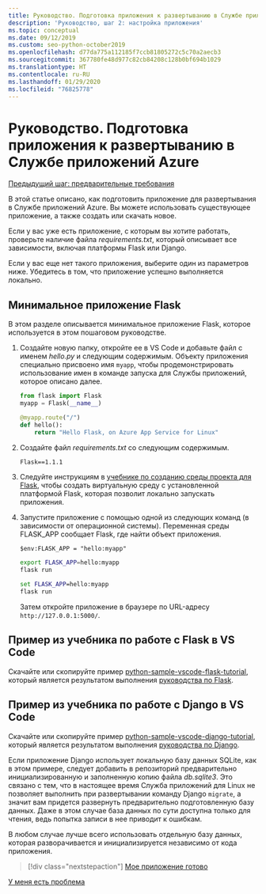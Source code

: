 ```yaml
---
title: Руководство. Подготовка приложения к развертыванию в Службе приложений Azure в Linux с помощью Visual Studio Code
description: 'Руководство, шаг 2: настройка приложения'
ms.topic: conceptual
ms.date: 09/12/2019
ms.custom: seo-python-october2019
ms.openlocfilehash: d77da775a112185f7ccb81805272c5c70a2aecb3
ms.sourcegitcommit: 367780fe48d977c82cb84208c128b0bf694b1029
ms.translationtype: HT
ms.contentlocale: ru-RU
ms.lasthandoff: 01/29/2020
ms.locfileid: "76825778"
---
```

# <a name="tutorial-prepare-your-app-for-deployment-to-azure-app-service"></a>Руководство. Подготовка приложения к развертыванию в Службе приложений Azure

[Предыдущий шаг: предварительные требования](tutorial-deploy-app-service-on-linux-01.md)

В этой статье описано, как подготовить приложение для развертывания в Службе приложений Azure. Вы можете использовать существующее приложение, а также создать или скачать новое.

Если у вас уже есть приложение, с которым вы хотите работать, проверьте наличие файла *requirements.txt*, который описывает все зависимости, включая платформы Flask или Django.

Если у вас еще нет такого приложения, выберите один из параметров ниже. Убедитесь в том, что приложение успешно выполняется локально.

## <a name="minimal-flask-app"></a>Минимальное приложение Flask

В этом разделе описывается минимальное приложение Flask, которое используется в этом пошаговом руководстве.

1. Создайте новую папку, откройте ее в VS Code и добавьте файл с именем *hello.py* и следующим содержимым. Объекту приложения специально присвоено имя `myapp`, чтобы продемонстрировать использование имен в команде запуска для Службы приложений, которое описано далее.

    ```python
    from flask import Flask
    myapp = Flask(__name__)

    @myapp.route("/")
    def hello():
        return "Hello Flask, on Azure App Service for Linux"
    ```

1. Создайте файл *requirements.txt* со следующим содержимым.

    ```text
    Flask==1.1.1
    ```

1. Следуйте инструкциям в [учебнике по созданию среды проекта для Flask](https://code.visualstudio.com/docs/python/tutorial-flask#create-a-project-environment-for-flask), чтобы создать виртуальную среду с установленной платформой Flask, которая позволит локально запускать приложения.

1. Запустите приложение с помощью одной из следующих команд (в зависимости от операционной системы). Переменная среды FLASK_APP сообщает Flask, где найти объект приложения.

    ```ps
    $env:FLASK_APP = "hello:myapp"
    ```

    ```bash
    export FLASK_APP=hello:myapp
    flask run
    ```

    ```cmd
    set FLASK_APP=hello:myapp
    flask run
    ```

    Затем откройте приложение в браузере по URL-адресу `http://127.0.0.1:5000/`.

## <a name="vs-code-flask-tutorial-sample"></a>Пример из учебника по работе с Flask в VS Code

Скачайте или скопируйте пример [python-sample-vscode-flask-tutorial](https://github.com/Microsoft/python-sample-vscode-flask-tutorial), который является результатом выполнения [руководства по Flask](https://code.visualstudio.com/docs/python/tutorial-flask).

## <a name="vs-code-django-tutorial-sample"></a>Пример из учебника по работе с Django в VS Code

Скачайте или скопируйте пример [python-sample-vscode-django-tutorial](https://github.com/Microsoft/python-sample-vscode-django-tutorial), который является результатом выполнения [руководства по Django](https://code.visualstudio.com/docs/python/tutorial-django).

Если приложение Django использует локальную базу данных SQLite, как в этом примере, следует добавить в репозиторий предварительно инициализированную и заполненную копию файла *db.sqlite3*. Это связано с тем, что в настоящее время Служба приложений для Linux не позволяет выполнить при развертывании команду Django `migrate`, а значит вам придется развернуть предварительно подготовленную базу данных. Даже в этом случае база данных по сути доступна только для чтения, ведь попытка записи в нее приводит к ошибкам.

В любом случае лучше всего использовать отдельную базу данных, которая разворачивается и инициализируется независимо от кода приложения.

> [!div class="nextstepaction"]
> [Мое приложение готово](tutorial-deploy-app-service-on-linux-03.md)

[У меня есть проблема](https://www.research.net/r/PWZWZ52?tutorial=vscode-appservice-python&step=02-prepare-app)
